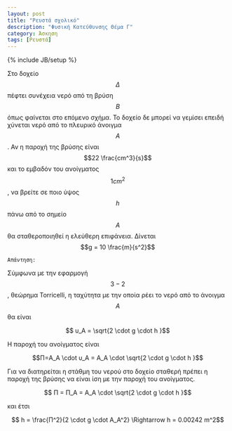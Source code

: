 ```yaml
---
layout: post
title: "Ρευστά σχολικό"
description: "Φυσική Κατεύθυνσης Θέμα Γ"
category: Άσκηση
tags: [Ρευστά]
---
```

{% include JB/setup %}

Στο δοχείο $$Δ$$ πέφτει συνέχεια νερό από τη βρύση $$Β$$ όπως φαίνεται στο επόμενο σχήμα. Το δοχείο δε μπορεί να γεμίσει επειδή χύνεται νερό από το πλευρικό άνοιγμα $$Α$$. Αν η παροχή της βρύσης είναι $$22 \frac{cm^3}{s}$$ και το εμβαδόν του ανοίγματος $$1 cm^2$$, να βρείτε σε ποιο ύψος $$h$$ πάνω από το σημείο $$Α$$ θα σταθεροποιηθεί η ελεύθερη επιφάνεια. Δίνεται $$g = 10 \frac{m}{s^2}$$



`Απάντηση:`

Σύμφωνα με την εφαρμογή $$3-2$$, θεώρημα Torricelli, η ταχύτητα με την
οποία ρέει το νερό από το άνοιγμα $$Α$$ θα είναι 

$$ υ_A = \sqrt{2 \cdot g \cdot h }$$

Η παροχή του ανοίγματος είναι

$$Π=A_A \cdot υ_A = A_A \cdot \sqrt{2 \cdot g \cdot h }$$

Για να διατηρείται η στάθμη του νερού στο δοχείο σταθερή πρέπει η παροχή της βρύσης να είναι ίση με την παροχή του ανοίγματος.

$$ Π = Π_A = A_A \cdot \sqrt{2 \cdot g \cdot h }$$

και έτσι

$$ h = \frac{Π^2}{2 \cdot g \cdot A_A^2} \Rightarrow h = 0.00242 m^2$$